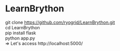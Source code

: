 # LearnBrython  
git clone https://github.com/ryogrid/LearnBrython.git  
cd LearnBrython  
pip install flask  
python app.py  
=> Let's access http://localhost:5000/